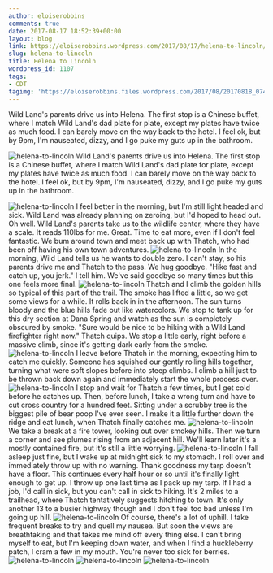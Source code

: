 ```yaml
---
author: eloiserobbins
comments: true
date: 2017-08-17 18:52:39+00:00
layout: blog
link: https://eloiserobbins.wordpress.com/2017/08/17/helena-to-lincoln/
slug: helena-to-lincoln
title: Helena to Lincoln
wordpress_id: 1107
tags:
- CDT
tagimg: 'https://eloiserobbins.files.wordpress.com/2017/08/20170818_074356.jpg'
---
```


Wild Land's parents drive us into Helena. The first stop is a Chinese buffet, where I match Wild Land's dad plate for plate, except my plates have twice as much food. I can barely move on the way back to the hotel. I feel ok, but by 9pm, I'm nauseated, dizzy, and I go puke my guts up in the bathroom.


![helena-to-lincoln](https://eloiserobbins.files.wordpress.com/2017/08/20170818_074356.jpg)
Wild Land's parents drive us into Helena. The first stop is a Chinese buffet, where I match Wild Land's dad plate for plate, except my plates have twice as much food. I can barely move on the way back to the hotel. I feel ok, but by 9pm, I'm nauseated, dizzy, and I go puke my guts up in the bathroom.

![helena-to-lincoln](https://eloiserobbins.files.wordpress.com/2017/08/20170818_192123.jpg)
I feel better in the morning, but I'm still light headed and sick. Wild Land was already planning on zeroing, but I'd hoped to head out. Oh well. Wild Land's parents take us to the wildlife center, where they have a scale. It reads 110lbs for me. Great. Time to eat more, even if I don't feel fantastic. We bum around town and meet back up with Thatch, who had been off having his own town adventures.
![helena-to-lincoln](https://eloiserobbins.files.wordpress.com/2017/08/20170819_071803.jpg)
In the morning, Wild Land tells us he wants to double zero. I can't stay, so his parents drive me and Thatch to the pass. We hug goodbye. "Hike fast and catch up, you jerk." I tell him. We've said goodbye so many times but this one feels more final.
![helena-to-lincoln](https://eloiserobbins.files.wordpress.com/2017/08/20170819_072145.jpg)
Thatch and I climb the golden hills so typical of this part of the trail. The smoke has lifted a little, so we get some views for a while. It rolls back in in the afternoon. The sun turns bloody and the blue hills fade out like watercolors. We stop to tank up for this dry section at Dana Spring and watch as the sun is completely obscured by smoke. "Sure would be nice to be hiking with a Wild Land firefighter right now." Thatch quips. We stop a little early, right before a massive climb, since it's getting dark early from the smoke.
![helena-to-lincoln](https://eloiserobbins.files.wordpress.com/2017/08/20170819_100331.jpg)
I leave before Thatch in the morning, expecting him to catch me quickly. Someone has squished our gently rolling hills together, turning what were soft slopes before into steep climbs. I climb a hill just to be thrown back down again and immediately start the whole process over.
![helena-to-lincoln](https://eloiserobbins.files.wordpress.com/2017/08/20170819_155356.jpg)
I stop and wait for Thatch a few times, but I get cold before he catches up. Then, before lunch, I take a wrong turn and have to cut cross country for a hundred feet. Sitting under a scrubby tree is the biggest pile of bear poop I've ever seen. I make it a little further down the ridge and eat lunch, when Thatch finally catches me.
![helena-to-lincoln](https://eloiserobbins.files.wordpress.com/2017/08/20170820_111128.jpg)
We take a break at a fire tower, looking out over smokey hills. Then we turn a corner and see plumes rising from an adjacent hill. We'll learn later it's a mostly contained fire, but it's still a little worrying.
![helena-to-lincoln](https://eloiserobbins.files.wordpress.com/2017/08/20170820_111806.jpg)
I fall asleep just fine, but I wake up at midnight sick to my stomach. I roll over and immediately throw up with no warning. Thank goodness my tarp doesn't have a floor. This continues every half hour or so until it's finally light enough to get up. I throw up one last time as I pack up my tarp. If I had a job, I'd call in sick, but you can't call in sick to hiking. It's 2 miles to a trailhead, where Thatch tentatively suggests hitching to town. It's only another 13 to a busier highway though and I don't feel too bad unless I'm going up hill.
![helena-to-lincoln](https://eloiserobbins.files.wordpress.com/2017/08/20170820_113317.jpg)
Of course, there's a lot of uphill. I take frequent breaks to try and quell my nausea. But soon the views are breathtaking and that takes me mind off every thing else. I can't bring myself to eat, but I'm keeping down water, and when I find a huckleberry patch, I cram a few in my mouth. You're never too sick for berries.
![helena-to-lincoln](https://eloiserobbins.files.wordpress.com/2017/08/20170820_125013.jpg)
![helena-to-lincoln](https://eloiserobbins.files.wordpress.com/2017/08/20170820_133540.jpg)
![helena-to-lincoln](https://eloiserobbins.files.wordpress.com/2017/08/20170820_133358.jpg)
